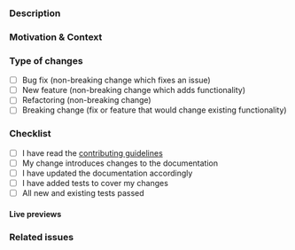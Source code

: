 ### Description

<!-- Describe your changes in detail -->

### Motivation & Context

<!-- Why is this change required? What problem does it solve? -->

### Type of changes

<!-- What types of changes does your code introduce? Put an `x` in all the boxes that apply. -->

- [ ] Bug fix (non-breaking change which fixes an issue)
- [ ] New feature (non-breaking change which adds functionality)
- [ ] Refactoring (non-breaking change)
- [ ] Breaking change (fix or feature that would change existing functionality)

### Checklist

<!-- Go over all the following points, and put an `x` in all the boxes that apply. -->
<!-- If you're unsure about any of these, don't hesitate to ask. We're here to help! -->

- [ ] I have read the [contributing guidelines](https://github.com/DefinetlyNotAI/LLM_Class/blob/main/CONTRIBUTING.md)
- [ ] My change introduces changes to the documentation
- [ ] I have updated the documentation accordingly
- [ ] I have added tests to cover my changes
- [ ] All new and existing tests passed

#### Live previews

<!-- Please add direct links where your modifications can be seen in the documentation -->

### Related issues

<!-- Please link any related issues here. -->
